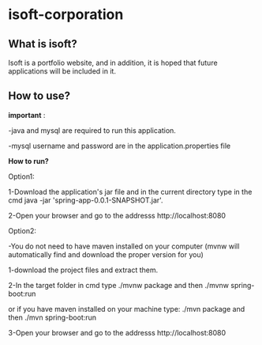 # isoft-corporation


## What is isoft?


Isoft is a portfolio website, and in addition, it is hoped that future applications will be included in it.

## How to use?
**important** : 

-java and mysql are required to run this application.

-mysql username and password are in the application.properties file

**How to run?**

Option1:

1-Download the application's jar file and in the current directory type in the cmd java -jar 'spring-app-0.0.1-SNAPSHOT.jar'.

2-Open your browser and go to the addresss http://localhost:8080

Option2:

-You do not need to have maven installed on your computer (mvnw will automatically find and download the proper version for you)

1-download the project files and extract them.

2-In the target folder in cmd type ./mvnw package and then ./mvnw spring-boot:run  

or if you have maven installed on your machine type: ./mvn package and then ./mvn spring-boot:run

3-Open your browser and go to the addresss http://localhost:8080


